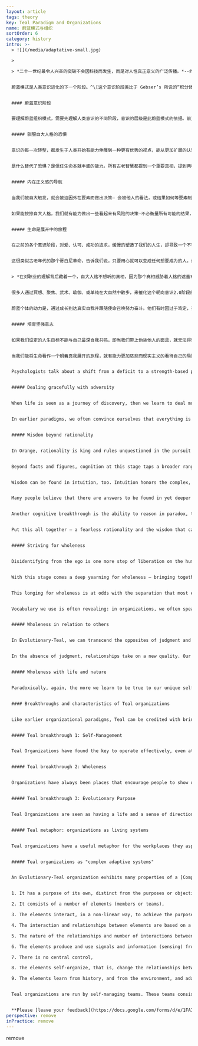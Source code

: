 ```yaml
---
layout: article
tags: theory
key: Teal Paradigm and Organizations
name: 蔚蓝模式与组织
sortOrder: 6
category: history
intro: >-
  > ![](/media/adaptative-small.jpg)

  >

  > *二十一世纪最令人兴奋的突破不会因科技而发生，而是对人性真正意义的广泛传播。*--约翰 奈斯比特


  蔚蓝模式是人类意识进化的下一个阶段。^\[这个意识阶段类比于 Gebser’s 所说的“积分体,” Loevinger’s所说的 “集合体,” Cook-Greuter’s 的“结构性觉知,” Kegan’s 的“互联个体,” Torbert’s 的“战略家” 和 “炼金者,” Graves’ 的“AN,” Spiral Dynamics’ 的“黄色意识,” Maslow’s 的“自我创化,” Wade’s的 “至高主权,” 以及其他（造翼者的主权积分体）; 最普遍的称呼是积分体，共同体，集合体。]蔚蓝意识运用在组织机构角度时，就是将组织看作一种独立存在的力量，拥有其本身的目标，而不仅仅是一种实现管理目的的载具。蔚蓝组织的特点是自我组织和自我管理。橙色历史阶段的传统等级制度，即”预测和控制“的金字塔，被一种由许多小团队组成的去中心结构所替代。这些团队负责自我经营管理，能主权决定与组织内其他细胞的互动方式。传统的角色任命和岗位定义，被一人复数岗位的方式替代。蔚蓝岗位一般由成员自我选择决定并具有流动性。成员的行动不是由指令系统链条上游的某个上司命令来指导，而是通过成员”聆听“组织的目标来自行安排。蔚蓝结构组织的特点是，能敏捷变化，具有良好的适应性，为更好的服务于组织的目标而自动进行着微调。这跟传统的 [琥珀](../amber-paradigm-and-organizations/), [橙色](../orange-paradigm-and-organizations/) 和 [绿色](../green-paradigm-and-organizations/)组织都很不同。


  #### 蔚蓝意识阶段


  要理解蔚蓝组织模式，需要先理解人类意识的不同阶段，意识的层级是此蔚蓝模式的依据。前卫心理学家[阿伯拉汉 马斯洛](https://en.wikipedia.org/wiki/Abraham_Maslow)以及其他一些作家都认为，意识从绿色阶段朝向蔚蓝阶段的转型，是人类旅程中的一个特殊里程碑--另一位因发展模式研究而著称的心理学家[ C克蕾雅 W 格瑞夫](https://en.wikipedia.org/wiki/Clare_W._Graves) 的看法，在被沿袭引用时提到：“第一阶意识”（1.0），代表绿色意识层级之前所有的意识阶段，“第二阶意识”（2.0），则代表从蔚蓝意识阶段开始的各种未来意识阶段。所有处于第一阶意识阶段的人都认为，只有自己的世界观是唯一正确的，其他人都犯了很危险的错误。^\[To oversimplify: people who see the world differently are weaklings to be taken advantage of (Red), heretics to be brought back to the one true way (Blue), fools who don’t know how to play the game of success (Orange), or intolerant people who won’t give everyone a voice (Green). Source: Laloux, Frederic (2014-02-09). Reinventing Organizations: A Guide to Creating Organizations Inspired by the Next Stage of Human Consciousness (Kindle Locations 6912-6914). Nelson Parker. Kindle Edition.] 转型进入蔚蓝意识的人们，有史以来第一次，获得了智慧而承认意识是在进化，认识到意识在一个动量的引导下，朝着愈发复杂并能更加有效的对处这个世界的方向，持续不断的进化着（所以才有“进化性蔚蓝”的提法）。^\[Laloux, Frederic (2014-02-09). Reinventing Organizations: A Guide to Creating Organizations Inspired by the Next Stage of Human Consciousness (Kindle Location 1097-1107). Nelson Parker. Kindle Edition.]^\[ASimpler Way, by Margaret J Wheatley and Myron Kellner-Rodgers (Berrett-Koehler Publishers, 1999) is a simple but beautiful treatise on Teal consciousness in organizations.] 请参见[组织发展观](../developmental-perspective-on-organizations/)。


  ##### 驯服自大人格的恐惧


  意识的每一次转型，都发生于人类开始有能力伸展到一种更有优势的视点，能从更加扩展的认知来观察这个世界的时刻。如一条鱼初次跃出水面，初次能看到水。要获得新见解我们需要从以前淹没着自己的某种身份认知中解脱出来。比如，人类朝向追求合群的琥珀阶段的转型，是当冲动红色意识内呈现出一些内在规则，允许自己从只聚焦于欲望满足的身份认知中解脱出来时发生的。琥珀朝向成功橙色的转型，则发生于琥珀意识从群体雷同这种身份认知中挣脱出来的时刻。当我们学会将自己从自大人格的认知中解脱出来后，就能实现朝向蔚蓝意识的转型。通过退后一些距离观察自己的人格，我们可以突然观察到人格的各种恐惧，野心，以及通常驱动着我们人生的各种欲望。我们开始学会最小化自己的控制欲，彰显美好的愿望（装好人），从众欲等。我们不再因自大人格受辱而发脾气，不再让人格的恐惧条件反射式的控制自己的人生。在这个过程中，我们腾出空间聆听其他人和自己更深内在身份的智慧。


  是什么替代了恐惧？是信任生命本就丰盛的能力。所有古老智慧都提到一个重要真相，提到两种基本的生活方式：基于恐惧与缺乏，或基于信任与丰盛。在进化性蔚蓝意识阶段，我们越过一道鸿沟，学会去压制自己对人和事的控制欲。我们终于学会相信，即使发生了某些不可预测的事，或即使做错了事，一切都还是会好转，并且相信，即使不能好转，生命依然会给我们一个学习和成长的机会。^\[Laloux, Frederic (2014-02-09). Reinventing Organizations: A Guide to Creating Organizations Inspired by the Next Stage of Human Consciousness (Kindle Location 1108-1119). Nelson Parker. Kindle Edition.]


  ##### 内在正义感的导航


  当我们被自大触发，就会被迫因外在要素而做出决策— 会被他人的看法，或结果如何等要素制约（而失去主权决策能力）。在冲动红色的见解中，好决策的标准就是能否帮助自己得到所求。在合群琥珀见解中，人们则根据与社会主流的适配性做出决策。那些超越了个人家族，宗教或社会阶层认定常识的决策，会带来罪恶感和羞辱感。在成功学橙色见解中，效果和成果是决策的标杆。在多元化绿色见解中，决策标准则是归属感与和谐一致感。在进化性蔚蓝见解中，我们的决策依据，从外在标杆转型到内在尺度。我们关注内在正义感：这个决定感觉对不？我是否对自己真诚？这是否符合我感觉到的那个内在身份呼唤？我是否在服务世界？


  如果能按捺自大人格，我们就有能力做出一些看起来有风险的决策—不必衡量所有可能的结果，只是跟随那个最深内在的坚毅共鸣。我们就能开发出一种对不妥状况的直觉敏感性，感觉到一些需要我们开口和采取行动的状况，即使遭到反对或成功概率不大，也会出于整体感和使命感而做出决策。旧模式中的认可、成果、财富、和归属感，都被看作是值得推崇的体验，但同时隐含着诱惑自大的陷阱。蔚蓝模式跟之前各种意识阶段不同，目的与结果的顺序发生了改变：追求认可、成果、财富和归属感，并不是精彩人生的必要条件。我们追求一种精彩的活法，其结果会自然的带来认可、成果、财富和爱。^\[Laloux, Frederic (2014-02-09). Reinventing Organizations: A Guide to Creating Organizations Inspired by the Next Stage of Human Consciousness (Kindle Location 1121-1134). Nelson Parker. Kindle Edition.]


  ##### 生命是展开中的旅程


  在之前的各个意识阶段，对爱、认可、成功的追求，缓慢的塑造了我们的人生，却导致一个不可避免的结果。用诗人美撒同的话说，就是“戴着别人的面具”（我们复制着英雄、榜样、崇拜对象等的面孔给自己戴上）。在蔚蓝意识阶段，我们开始校准内在正义感，致力于诱发一些心灵探索，去发现自己到底是谁，人生目标到底是什么等。人们终于发现，人生的终极目的不是成功或被爱，而是成为自己最真诚的表达，活在自我主权中，荣耀自己的人权礼物和使命，为人类和这个世界服务。在蔚蓝意识中，人生仿佛是一场个人和集体组成的，朝向自己真正身份展开中的旅程。


  这很类似古老年代的那个哥白尼革命，告诉我们说，只要用心就可以变成任何想要成为的人。如果我们遵循蔚蓝模式，就不是去设定自己的人生目标，并用来导航人生的方向。而是放下控制，聆听那个希望透过我们来表达自己的整体生命的引导。帕克剖莫是个作家，教育家和艺术家，关于人生和职业的见解，他在著书“*让你的生命开口*”中写下了美妙的词句：


  > *在对职业的理解背后藏着一个，自大人格不想听的真相，因为那个真相威胁着人格的遮羞布：每个人都拥有一个跟那个日常意识之“小我”不同的生命，是试图通过这个“小我”表达的整体生命，“小我”只是那个生命的容器。...要感觉到这两者的不同，需要长时间艰难体验的磨砺，才可能感觉到那个藏在被称为“我”的人生体验背后的流动，那个更深层、更真实、一如既往的静候着被我们讴歌的生命。^\[Source:23 Parker Palmer, Let Your Life Speak: Listening for the Voice of Vocation (San Francisco: Jossey-Bass, 2000), 5.]*


  很多人通过冥想、聚焦、武术、瑜伽、或单纯在大自然中散步，来催化这个朝向意识2.0阶段的转型，找到一个安静空间，允许内在灵魂的声音吐露其真相并指导人生。活在这个意识阶段见解中的个体，连接着一种更深层的目标，可以几乎毫无恐惧的追求自己的使命。他们掌控了虚荣心和自大人格，不再因恐惧失败而放弃尝试。克蕾雅格瑞夫有一句名言，说具有蔚蓝意识的人是“一个有抱负但无野心的人”。


  蔚蓝个体的动力是，通过成长到达真实自我并跟随使命召唤努力奋斗。他们有时因过于笃定，甚至会对某些人和事失去耐心。比如一些并非来自同样意识境界的、依然追求自大人格成长的人，或一些与自己的境界和人生目标无法共鸣的事物。^\[Laloux, Frederic (2014-02-09). Reinventing Organizations: A Guide to Creating Organizations Inspired by the Next Stage of Human Consciousness (Kindle Location 1136-1157). Nelson Parker. Kindle Edition.]


  ##### 培育坚强意志


  如果我们设定的人生目标不能与自己最深自我共鸣，即当我们带上伪装他人的面具，就无法得到真实自我（心灵）的力量支持和赋权。于是会不可避免的发现自己陷入匮乏状态，为了试图超越自己的弱点而浪费很多能量，或因为感到自己没能成为应该的样子（洗脑面具的样式）而责备自己或他人。


  当我们能将生命看作一个朝着真我展开的旅程，就有能力更加慈悲而现实主义的看待自己的局限性，并能淡然接纳自己看到的各种现象（喜欢或不喜欢）。生命只是在轻推我们蜕变成一种，早已深藏在自我内在的真实状态。我们还能因此得到一种能力，可以少去关注周围各种人事物中的错误和缺点，将注意力转移到当下所是之原状，静观众妙并发现其潜力。我们开始用慈悲和赞赏感恩替代差评。


  Psychologists talk about a shift from a deficit to a strength-based paradigm. Slowly, this shift is making profound inroads in different fields, from management to education, from psychology to health care — starting with the premise that, as human beings, we are not problems waiting to be solved, but potential waiting to unfold.^\[Laloux, Frederic (2014-02-09). Reinventing Organizations: A Guide to Creating Organizations Inspired by the Next Stage of Human Consciousness (Kindle Location 1158-1167). Nelson Parker. Kindle Edition.]


  ##### Dealing gracefully with adversity


  When life is seen as a journey of discovery, then we learn to deal more gracefully with the setbacks, the mistakes, and the roadblocks in our life. We can start to grasp the spiritual insight that there are no mistakes, simply experiences that point us to a deeper truth about ourselves and the world. In previous stages, life’s roadblocks (an illness, a bad boss, a difficult marriage) are seen as unfair rolls of the dice. We meet them with anger, shame, or blame, and these feelings disconnect us from others and ourselves. In Teal, obstacles are seen as life’s way to teach us about ourselves and about the world. We are ready to let go of anger, shame, and blame, which are useful shields for the ego but poor teachers for the soul. We embrace the possibility that we played a part in creating the problem, and inquire what we can learn so as to grow from it.


  In earlier paradigms, we often convince ourselves that everything is all right until a problem has snowballed and hits us like an avalanche, forcing change into our life. Now, we tend to make frequent small adjustments, as we learn and grow from problems we encounter along the way. In previous stages, change on a personal level feels threatening. As of Evolutionary-Teal, there is often an enjoyable tension in the journey of personal growth. ^\[Laloux, Frederic (2014-02-09). Reinventing Organizations: A Guide to Creating Organizations Inspired by the Next Stage of Human Consciousness (Kindle Location 1169-1177). Nelson Parker. Kindle Edition.]


  ##### Wisdom beyond rationality


  In Orange, rationality is king and rules unquestioned in the pursuit of the decision that will yield the best outcome. Any source of insight other than facts and logical reasoning is “irrational” and must be discarded. Ironically, however, Orange’s attachment to outcomes often clouds the ability to see reality clearly. Amid the stacks of information that are meant to inform complex decisions, we can fail to see information that is incongruous with our worldview or with the future our ego has projected and is attached to; often the writing was all over the wall, and yet people dismissed the clues (or didn’t dare to speak up). Teal, less attached to outcomes, can more easily accept the sometimes unpleasant truths of reality; therefore, rational thinking within Teal can be more accurately informed by data.


  Beyond facts and figures, cognition at this stage taps a broader range of sources to support decision making. The Orange modern-scientific perspective is wary of emotions that could cloud our ability to reason rationally, whereas Green sometimes goes to the other extreme, rejecting analytical “left brain” approaches for “right brain” feeling as a basis for decision-making. Teal is happy to tap into all the domains of knowing. There are insights to be gained from analytical approaches. There is also wisdom to be found in emotions, if we learn to inquire into their significance: Why am I angry, fearful, ambitious, or excited? What does this reveal about me or about the situation that is unfolding?


  Wisdom can be found in intuition, too. Intuition honors the complex, ambiguous, paradoxical, non-linear nature of reality; we unconsciously connect patterns in a way that our rational mind cannot. Intuition is a muscle that can be trained, just like logical thinking: when we learn to pay attention to our intuitions, to honor them, to question them for the truth and guidance they might contain, more intuitive answers will surface.


  Many people believe that there are answers to be found in yet deeper sources. Wisdom traditions and transpersonal psychology trust that if we don’t simply ask a question, but live a question, the universe in its abundance may give us clues to the answer in unexpected events and synchronicity or in words and images that arise in dreams and meditations. Non-ordinary states of consciousness — meditative states, contemplative states, visionary experiences, flow, peak experiences — are available at any stage of consciousness, but from Teal onward, people often take on regular practices to deepen their experience in these states and access the full spectrum of human experience.^\[Ken Wilber makes the critical distinction between stages of consciousness and states of consciousness. States refer to the ephemeral, passing type of consciousness, while stages are longer-lasting structures that people grow into. States include waking consciousness, dreaming, sleeping, altered states (induced for instance by meditation, hypnosis, psychodrama, or drugs) and peak states of mystical experience. (Wilber generally uses the categorizations of gross, subtle, causal, witnessing, and non-dual). States and stages sometimes get confused, because the language of peak experience is often similar to the language that describes the highest stages, but they are two distinct properties of consciousness (with quadrants, lines, and types being third, fourth, and fifth properties in Wilber’s integral model). Say someone has a state of peak mystical experience while generally operating from the Conformist-Amber stage: the peak state does not propel the person to bypass the Orange, Green, Teal, and subsequent stages of development to reach the top of the ladder. The person is still operating from Amber, as will be clear when he or she is again in a state of waking consciousness. Wilber and Combs have found evidence that any state can be experienced at every stage. For instance, people can take up meditative and other altered state practices at any stage. From Teal onward, there is a marked interest in taking up regular practices of non-ordinary consciousness to access the full spectrum of human experience. ^[Laloux, Frederic (2014-02-09). Reinventing Organizations: A Guide to Creating Organizations Inspired by the Next Stage of Human Consciousness (Kindle Locations 6916-6927). Nelson Parker. Kindle Edition.]


  Another cognitive breakthrough is the ability to reason in paradox, transcending the simple either-or with more complex both-and thinking. Breathing in and breathing out provides an easy illustration of the difference. In either-or thinking, we see them as opposites. In both-and thinking, we view them as two elements that need each other: the more we can breathe in, the more we can breathe out. The paradox is easy to grasp for breathing in and out; it is less obvious for some of the great paradoxes of life that we only start to truly understand when we reach Teal: freedom and responsibility, solitude and community, tending to the self and tending to others.


  Put this all together — a fearless rationality and the wisdom that can be found in emotions, intuition, events, and paradoxes — and Evolutionary-Teal turns the page from the rational-reductionist worldview of Orange and the post-modern worldview of Green to a holistic approach to knowing.^\[Laloux, Frederic (2014-02-09). Reinventing Organizations: A Guide to Creating Organizations Inspired by the Next Stage of Human Consciousness (Kindle Location 1179-1207). Nelson Parker. Kindle Edition.]


  ##### Striving for wholeness


  Disidentifying from the ego is one more step of liberation on the human journey. But with disidentification comes separation, and people operating at this stage often develop a keen sense of how far we have let separation fragment our lives and how much it has cost us. We have let our busy egos trump the quiet voice of our soul; many cultures often celebrate the mind and neglect the body; value the masculine above the feminine; and many of us have lost community and our innate connection with nature.


  With this stage comes a deep yearning for wholeness — bringing together the ego and the deeper parts of the self; integrating mind, body, and soul; cultivating both the feminine and masculine parts within; being whole in relation to others; and repairing our broken relationship with life and nature. Often the shift to Teal comes with an opening to a transcendent spiritual realm and a profound sense that at some level, we are all connected and part of one big whole. After many successive steps of disidentification, as we learn to be fully independent and true to ourselves, it dawns on us that, paradoxically, we are profoundly part of everything.


  This longing for wholeness is at odds with the separation that most existing workplaces foster, albeit unconsciously — overemphasizing the ego and the rational while negating the spiritual and emotional; separating people based on the departments they work in, their rank, background, or level of performance; separating the professional from the personal; separating the organization from its competitors and the ecosystem it is embedded in.


  Vocabulary we use is often revealing: in organizations, we often speak about “work-life balance” a notion that shows how little life is left in work when we have separated ourselves from so much that truly matters. For people transitioning to Teal, these separations in the workplace often become so painful that they choose to leave organizational life for some form of self-employment, a more accommodating context to find wholeness with themselves and with others.^\[Laloux, Frederic (2014-02-09). Reinventing Organizations: A Guide to Creating Organizations Inspired by the Next Stage of Human Consciousness (Kindle Location 1209-1224). Nelson Parker. Kindle Edition.]


  ##### Wholeness in relation to others


  In Evolutionary-Teal, we can transcend the opposites of judgment and tolerance. In earlier stages, when we disagree with other people, we often meet them in judgment, believing that we must be right and they must be wrong. Our task then is to convince, teach, fix, or dismiss them. Or we can, in the name of tolerance, the Green ideal, gloss over our differences and affirm that all truths are equally valid. In Teal, we can transcend this polarity and integrate with the higher truth of non-judgment we can examine our belief and find it to be superior in truth and yet embrace the other as a human being of fundamentally equal value.


  In the absence of judgment, relationships take on a new quality. Our listening is no longer limited to gathering information so as to better convince, fix, or dismiss. We can create a shared space safe from judgment, where our deep listening helps others to find their voice and their truth, just as they help us find ours. In Orange, we broke free from the oppressive, normative communities of Amber. Now we have a chance to recreate community on new grounding, where we listen each other into selfhood and wholeness.^\[Laloux, Frederic (2014-02-09). Reinventing Organizations: A Guide to Creating Organizations Inspired by the Next Stage of Human Consciousness (Kindle Location 1225-1234). Nelson Parker. Kindle Edition.]


  ##### Wholeness with life and nature


  Paradoxically, again, the more we learn to be true to our unique self, the more it dawns on us that we are just one expression of something larger, an interconnected web of life and consciousness. That realization can be elating but also painful — we now comprehend how deeply our relationship with life and nature has been broken. We strive to repair that relationship, not from a place of moral obligation, but from an inner awareness, knowing that we are not separate from but one with nature. We see the foolishness and arrogance of mankind’s stance of putting itself above the rest of life and try to find a more truthful and humble place in the midst of it. Often, rekindling our relationship with life and nature causes us to pursue a simpler life, less cluttered by possessions we thought we needed until we understood that we are rich not through the things we own, but through the relationships that nourish our soul.^\[Laloux, Frederic (2014-02-09). Reinventing Organizations: A Guide to Creating Organizations Inspired by the Next Stage of Human Consciousness (Kindle Location 1235-1242). Nelson Parker. Kindle Edition.]


  #### Breakthroughs and characteristics of Teal organizations


  Like earlier organizational paradigms, Teal can be credited with bringing about certain fundamental breakthroughs in how humans collaborate:


  ##### Teal breakthrough 1: Self-Management


  Teal Organizations have found the key to operate effectively, even at a large scale, with a system based on peer relationships, without the need for either hierarchy or consensus. (See [Self-Management](../self-management/)).


  ##### Teal breakthrough 2: Wholeness


  Organizations have always been places that encourage people to show up with a narrow “professional” self and to check other parts of the self at the door. They often require us to show a masculine resolve, to display determination and strength, and to hide doubts and vulnerability. Rationality rules as king, while the emotional, intuitive, and spiritual parts of ourselves often feel unwelcome, out of place. Teal Organizations have developed a consistent set of practices that invite us to reclaim our inner wholeness and bring all of who we are to work. (See [Wholeness](../wholeness/)).


  ##### Teal breakthrough 3: Evolutionary Purpose


  Teal Organizations are seen as having a life and a sense of direction of their own. Instead of trying to predict and control the future, members of the organization are invited to listen in and understand what the organization wants to become, what purpose it wants to serve. (See [Evolutionary Purpose](../evolutionary-purpose/)).


  ##### Teal metaphor: organizations as living systems


  Teal organizations have a useful metaphor for the workplaces they aspire to create. Whereas Achievement-Orange speaks of organizations as machines and Pluralistic-Green uses the metaphor of families, Teal organizations refer to themselves as living organisms or living systems. Life, in all its evolutionary wisdom, manages ecosystems of unfathomable beauty, ever evolving toward more wholeness, complexity, and consciousness. Change in nature happens everywhere, all the time, in a self-organizing urge that comes from every cell and every organism, with no need for central command and control to give orders or pull the levers.^\[Laloux, Frederic (2014-02-09). Reinventing Organizations: A Guide to Creating Organizations Inspired by the Next Stage of Human Consciousness (Kindle Locations 1299-1303). Nelson Parker. Kindle Edition.]


  ##### Teal organizations as "complex adaptive systems"


  An Evolutionary-Teal organization exhibits many properties of a [Complex Adaptive System](https://en.wikipedia.org/wiki/Complex_adaptive_system) ^\[Complex adaptive systems are self-organizing systems that shows behavior which cannot be inferred from the behavior of their elements. Melanie Mitchell in Complexity, A Guided Tour, defines a complex adaptive system as "a system in which large networks of components with no central control and simple rules of operation give rise to complex collective behavior, sophisticated information processing and adaptation via learning or evolution" (p13). Human beings are perfect examples of complex adaptive systems: The behavior of our brains, hands, feet, lungs, heart, etc., seen individually, does not indicate what our behavior will be. However, non-animate systems can also exhibit complex, adaptive behavior, for example the economy or a stock exchange. For a fuller discussion of organizations as complex adaptive systems, readers can refer to Margaret J. Wheatley, Leadership and the New Science, 3rd Ed., Berrett-Koehler Publishers, 2006 and to Elizabeth McMillan, Complexity, Management and the Dynamics of Change, Routledge, 2008. Melanie Mitchell's Complexity, A Guided Tour (Oxford University Press, 2009) is also an excellent layman's introduction to the science of complex adaptive systems.]


  1. It has a purpose of its own, distinct from the purposes or objectives of its members, 

  2. It consists of a number of elements (members or teams),

  3. The elements interact, in a non-linear way, to achieve the purpose of the system,

  4. The interaction and relationships between elements are based on a few simple rules or guiding principles,

  5. The nature of the relationships and number of interactions between the elements result in emergent behavior - the behavior of the system is not the sum of the behaviors of the elements,

  6. The elements produce and use signals and information (sensing) from both external and internal environments and react accordingly,

  7. There is no central control,

  8. The elements self-organize, that is, change the relationships between themselves to adapt to changes in the environment,

  9. The elements learn from history, and from the environment, and adapt accordingly to ensure the survival of the system.


  Teal organizations are run by self-managing teams. These teams consists of workers who each fulfill certain roles, including functional and managerial duties. All decisions are made using a simple advice process and/or a conflict resolution process when appropriate. There is no centralized control. Values are no longer given perfunctory attention but are actually lived in how people behave in the organization. Everyone listens to the organization’s purpose and takes action accordingly while sensing for changes in the environment. Out of these collective actions, the behavior of the organization emerges.


  **Please [leave your feedback](https://docs.google.com/forms/d/e/1FAIpQLSeKJ9e_35o57wtjr5F2NrlptK1ULTCawjJqSqOxNdvQ1lWFzA/viewform?c=0&w=1) regarding the usefulness of the wiki, in order for the voluntary team to improve it over time!**
perspective: remove
inPractice: remove
---
```

remove
